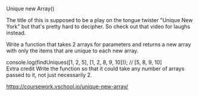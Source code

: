 Unique new Array()

The title of this is supposed to be a play on the tongue twister "Unique New York" but that's pretty hard to decipher. So check out that video for laughs instead.

Write a function that takes 2 arrays for parameters and returns a new array with only the items that are unique to each new array.

console.log(findUniques([1, 2, 5], [1, 2, 8, 9, 10]));  // [5, 8, 9, 10]  
Extra credit
Write the function so that it could take any number of arrays passed to it, not just necessarily 2.

https://coursework.vschool.io/unique-new-array/
